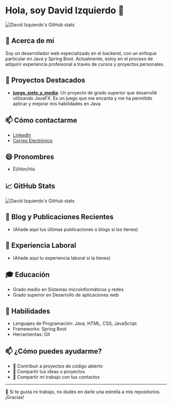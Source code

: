 # Hola, soy David Izquierdo 👋

![David Izquierdo's GitHub stats](https://github-readme-stats.vercel.app/api?username=Dizqpon&show_icons=true&theme=radical)

## 🚀 Acerca de mí

Soy un desarrollador web especializado en el backend, con un enfoque particular en Java y Spring Boot. Actualmente, estoy en el proceso de adquirir experiencia profesional a través de cursos y proyectos personales.

## 🌱 Proyectos Destacados

- **[juego_siete_y_media](https://github.com/Dizqpon/juego_siete_y_media)**: Un proyecto de grado superior que desarrollé utilizando JavaFX. Es un juego que me encanta y me ha permitido aplicar y mejorar mis habilidades en Java.

## 📫 Cómo contactarme

- [LinkedIn](https://www.linkedin.com/in/david-iz-po/)
- [Correo Electrónico](mailto:david.iz.po@gmail.com)

## 😄 Pronombres

- Él/Him/His

## 📈 GitHub Stats

![David Izquierdo's GitHub stats](https://github-readme-stats.vercel.app/api?username=Dizqpon&show_icons=true&theme=radical&include_all_commits=true)

## 📝 Blog y Publicaciones Recientes

- (Añade aquí tus últimas publicaciones o blogs si los tienes)

## 💼 Experiencia Laboral

- (Añade aquí tu experiencia laboral si la tienes)

## 🎓 Educación

- Grado medio en Sistemas microinformáticos y redes
- Grado superior en Desarrollo de aplicaciones web

## 🌱 Habilidades

- Lenguajes de Programación: Java, HTML, CSS, JavaScript
- Frameworks: Spring Boot
- Herramientas: Git

## 📫 ¿Cómo puedes ayudarme?

- 🤝 Contribuir a proyectos de código abierto
- 💬 Compartir tus ideas o proyectos
- 📢 Compartir mi trabajo con tus contactos

---

🚀 Si te gusta mi trabajo, no dudes en darle una estrella a mis repositorios. ¡Gracias!


<!---
Dizqpon/Dizqpon is a ✨ special ✨ repository because its `README.md` (this file) appears on your GitHub profile.
You can click the Preview link to take a look at your changes.
--->
